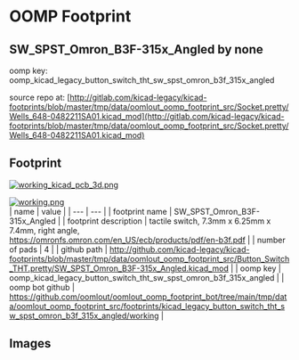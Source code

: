 # OOMP Footprint  
## SW_SPST_Omron_B3F-315x_Angled  by none  
  
oomp key: oomp_kicad_legacy_button_switch_tht_sw_spst_omron_b3f_315x_angled  
  
source repo at: [http://gitlab.com/kicad-legacy/kicad-footprints/blob/master/tmp/data/oomlout_oomp_footprint_src/Socket.pretty/Wells_648-0482211SA01.kicad_mod](http://gitlab.com/kicad-legacy/kicad-footprints/blob/master/tmp/data/oomlout_oomp_footprint_src/Socket.pretty/Wells_648-0482211SA01.kicad_mod)  
## Footprint  
  
[![working_kicad_pcb_3d.png](working_kicad_pcb_3d_600.png)](working_kicad_pcb_3d.png)  
  
[![working.png](working_600.png)](working.png)  
| name | value | 
| --- | --- | 
| footprint name | SW_SPST_Omron_B3F-315x_Angled | 
| footprint description | tactile switch, 7.3mm x 6.25mm  x 7.4mm, right angle, https://omronfs.omron.com/en_US/ecb/products/pdf/en-b3f.pdf | 
| number of pads | 4 | 
| github path | http://github.com/kicad-legacy/kicad-footprints/blob/master/tmp/data/oomlout_oomp_footprint_src/Button_Switch_THT.pretty/SW_SPST_Omron_B3F-315x_Angled.kicad_mod | 
| oomp key | oomp_kicad_legacy_button_switch_tht_sw_spst_omron_b3f_315x_angled | 
| oomp bot github | https://github.com/oomlout/oomlout_oomp_footprint_bot/tree/main/tmp/data/oomlout_oomp_footprint_src/footprints/kicad_legacy_button_switch_tht_sw_spst_omron_b3f_315x_angled/working | 
## Images  
